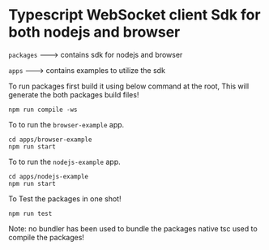 # Typescript WebSocket client Sdk for both nodejs and browser

`packages` ---> contains sdk for nodejs and browser

`apps` ---> contains examples to utilize the sdk


To run packages first build it using below command at the root, This will generate the both packages build files!

```
npm run compile -ws
```


 To to run the `browser-example` app.

```
cd apps/browser-example
npm run start
```


To to run the `nodejs-example` app.

```
cd apps/nodejs-example
npm run start
```

To Test the packages in one shot!
```
npm run test
```

Note: no bundler has been used to bundle the packages native tsc used to compile the packages! 


